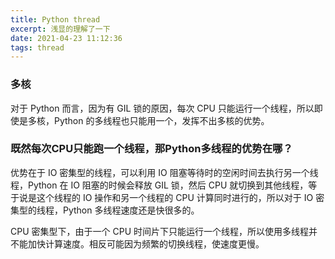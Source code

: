 ```yaml
---
title: Python thread 
excerpt: 浅显的理解了一下
date: 2021-04-23 11:12:36
tags: thread
---
```


### 多核
对于 Python 而言，因为有 GIL 锁的原因，每次 CPU 只能运行一个线程，所以即使是多核，Python 的多线程也只能用一个，发挥不出多核的优势。

### 既然每次CPU只能跑一个线程，那Python多线程的优势在哪？
优势在于 IO 密集型的线程，可以利用 IO 阻塞等待时的空闲时间去执行另一个线程，Python 在 IO 阻塞的时候会释放 GIL 锁，然后 CPU 就切换到其他线程，等于说是这个线程的 IO 操作和另一个线程的 CPU 计算同时进行的，所以对于 IO 密集型的线程，Python 多线程速度还是快很多的。

CPU 密集型下，由于一个 CPU 时间片下只能运行一个线程，所以使用多线程并不能加快计算速度。相反可能因为频繁的切换线程，使速度更慢。